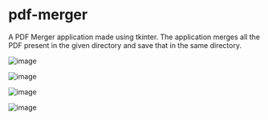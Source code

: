 # pdf-merger
A PDF Merger application made using tkinter. The application merges all the PDF present in the given directory and save that in the same directory.

![image](https://user-images.githubusercontent.com/67204033/151548892-5b5e58d0-545e-4a32-8d7a-c00128e5c64e.png)

![image](https://user-images.githubusercontent.com/67204033/151549210-babe6d4d-d777-4d01-bc87-6aa8a7a1b484.png)

![image](https://user-images.githubusercontent.com/67204033/151549495-07a50cf7-5d76-45c3-8455-0b1c200d001e.png)

![image](https://user-images.githubusercontent.com/67204033/151549587-f6b1106e-1916-404b-8138-7d7587793c87.png)

